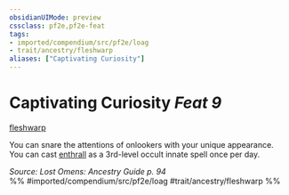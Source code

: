 ```yaml
---
obsidianUIMode: preview
cssclass: pf2e,pf2e-feat
tags:
- imported/compendium/src/pf2e/loag
- trait/ancestry/fleshwarp
aliases: ["Captivating Curiosity"]
---
```

# Captivating Curiosity  *Feat 9*  
[fleshwarp](fleshwarp-loag.md)  


You can snare the attentions of onlookers with your unique appearance. You can cast [enthrall](../spells/enthrall.md) as a 3rd-level occult innate spell once per day.

*Source: Lost Omens: Ancestry Guide p. 94*  
%% #imported/compendium/src/pf2e/loag #trait/ancestry/fleshwarp %%